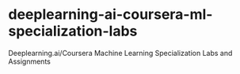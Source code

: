 # deeplearning-ai-coursera-ml-specialization-labs
Deeplearning.ai/Coursera Machine Learning Specialization Labs and Assignments

